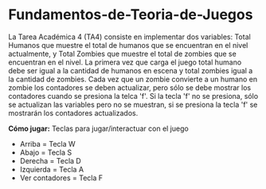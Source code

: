 # Fundamentos-de-Teoria-de-Juegos

La Tarea Académica 4 (TA4) consiste en implementar dos variables: Total Humanos que muestre el total de humanos que se encuentran en el nivel actualmente, y Total Zombies que muestre el total de zombies que se encuentran en el nivel. La primera vez que carga el juego total humano debe ser igual a la cantidad de humanos en escena y total zombies igual a la cantidad de zombies. Cada vez que un zombie convierte a un humano en zombie los contadores se deben actualizar, pero sólo se debe mostrar los contadores cuando se presiona la telca 'f'. Si la tecla 'f' no se presiona, sólo se actualizan las variables pero no se muestran, si se presiona la tecla 'f' se mostrarán los contadores actualizados.
 
**Cómo jugar:** Teclas para jugar/interactuar con el juego
- Arriba = Tecla W
- Abajo = Tecla S
- Derecha = Tecla D
- Izquierda = Tecla A
- Ver contadores = Tecla F
